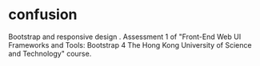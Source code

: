 # confusion
Bootstrap and responsive design . Assessment 1 of "Front-End Web UI Frameworks and Tools: Bootstrap 4 The Hong Kong University of Science and Technology" course. 
